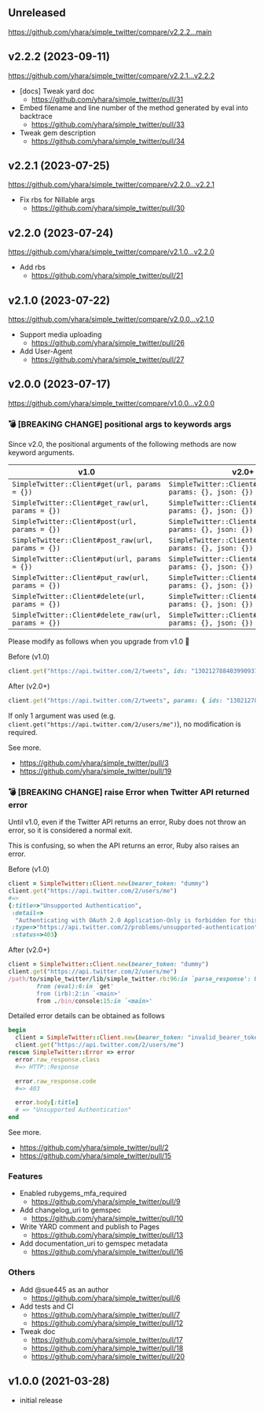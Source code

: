 ## Unreleased
https://github.com/yhara/simple_twitter/compare/v2.2.2...main

## v2.2.2 (2023-09-11)
https://github.com/yhara/simple_twitter/compare/v2.2.1...v2.2.2

* [docs] Tweak yard doc
  * https://github.com/yhara/simple_twitter/pull/31
* Embed filename and line number of the method generated by eval into backtrace
  * https://github.com/yhara/simple_twitter/pull/33
* Tweak gem description
  * https://github.com/yhara/simple_twitter/pull/34

## v2.2.1 (2023-07-25)
https://github.com/yhara/simple_twitter/compare/v2.2.0...v2.2.1

* Fix rbs for Nillable args
  * https://github.com/yhara/simple_twitter/pull/30

## v2.2.0 (2023-07-24)
https://github.com/yhara/simple_twitter/compare/v2.1.0...v2.2.0

* Add rbs
  * https://github.com/yhara/simple_twitter/pull/21

## v2.1.0 (2023-07-22)
https://github.com/yhara/simple_twitter/compare/v2.0.0...v2.1.0

* Support media uploading
  * https://github.com/yhara/simple_twitter/pull/26
* Add User-Agent
  * https://github.com/yhara/simple_twitter/pull/27

## v2.0.0 (2023-07-17)
https://github.com/yhara/simple_twitter/compare/v1.0.0...v2.0.0

### :bomb: [BREAKING CHANGE] positional args to keywords args
Since v2.0, the positional arguments of the following methods are now keyword arguments.

| v1.0                                                 | v2.0+                                                         |
| ---------------------------------------------------- | ------------------------------------------------------------- |
| `SimpleTwitter::Client#get(url, params = {})`        | `SimpleTwitter::Client#get(url, params: {}, json: {})`        |
| `SimpleTwitter::Client#get_raw(url, params = {})`    | `SimpleTwitter::Client#get_raw(url, params: {}, json: {})`    |
| `SimpleTwitter::Client#post(url, params = {})`       | `SimpleTwitter::Client#post(url, params: {}, json: {})`       |
| `SimpleTwitter::Client#post_raw(url, params = {})`   | `SimpleTwitter::Client#post_raw(url, params: {}, json: {})`   |
| `SimpleTwitter::Client#put(url, params = {})`        | `SimpleTwitter::Client#put(url, params: {}, json: {})`        |
| `SimpleTwitter::Client#put_raw(url, params = {})`    | `SimpleTwitter::Client#put_raw(url, params: {}, json: {})`    |
| `SimpleTwitter::Client#delete(url, params = {})`     | `SimpleTwitter::Client#delete(url, params: {}, json: {})`     |
| `SimpleTwitter::Client#delete_raw(url, params = {})` | `SimpleTwitter::Client#delete_raw(url, params: {}, json: {})` |

Please modify as follows when you upgrade from v1.0 :pray:

Before (v1.0)

```ruby
client.get("https://api.twitter.com/2/tweets", ids: "1302127884039909376,1369885448319889409")
```

After (v2.0+)

```ruby
client.get("https://api.twitter.com/2/tweets", params: { ids: "1302127884039909376,1369885448319889409" })
```

If only 1 argument was used (e.g. `client.get("https://api.twitter.com/2/users/me")`), no modification is required.

See more. 

* https://github.com/yhara/simple_twitter/pull/3
* https://github.com/yhara/simple_twitter/pull/19

### :bomb: [BREAKING CHANGE] raise Error when Twitter API returned error
Until v1.0, even if the Twitter API returns an error, Ruby does not throw an error, so it is considered a normal exit.

This is confusing, so when the API returns an error, Ruby also raises an error.

Before (v1.0)

```ruby
client = SimpleTwitter::Client.new(bearer_token: "dummy")
client.get("https://api.twitter.com/2/users/me")
#=> 
{:title=>"Unsupported Authentication",
 :detail=>
  "Authenticating with OAuth 2.0 Application-Only is forbidden for this endpoint.  Supported authentication types are [OAuth 1.0a User Context, OAuth 2.0 User Context].",
 :type=>"https://api.twitter.com/2/problems/unsupported-authentication",
 :status=>403}
```

After (v2.0+)

```ruby
client = SimpleTwitter::Client.new(bearer_token: "dummy")
client.get("https://api.twitter.com/2/users/me")
/path/to/simple_twitter/lib/simple_twitter.rb:96:in `parse_response': Unsupported Authentication (status 403) (SimpleTwitter::ClientError)
        from (eval):6:in `get'
        from (irb):2:in `<main>'
        from ./bin/console:15:in `<main>'
```

Detailed error details can be obtained as follows

```ruby
begin
  client = SimpleTwitter::Client.new(bearer_token: "invalid_bearer_token")
  client.get("https://api.twitter.com/2/users/me")
rescue SimpleTwitter::Error => error
  error.raw_response.class
  #=> HTTP::Response

  error.raw_response.code
  #=> 403

  error.body[:title]
  # => "Unsupported Authentication"
end
```

See more. 

* https://github.com/yhara/simple_twitter/pull/2
* https://github.com/yhara/simple_twitter/pull/15

### Features
- Enabled rubygems_mfa_required
  - https://github.com/yhara/simple_twitter/pull/9
- Add changelog_uri to gemspec
  - https://github.com/yhara/simple_twitter/pull/10
- Write YARD comment and publish to Pages
  - https://github.com/yhara/simple_twitter/pull/13
- Add documentation_uri to gemspec metadata
  - https://github.com/yhara/simple_twitter/pull/16

### Others
- Add @sue445 as an author
  - https://github.com/yhara/simple_twitter/pull/6
- Add tests and CI
  - https://github.com/yhara/simple_twitter/pull/7
  - https://github.com/yhara/simple_twitter/pull/12
- Tweak doc
  - https://github.com/yhara/simple_twitter/pull/17
  - https://github.com/yhara/simple_twitter/pull/18
  - https://github.com/yhara/simple_twitter/pull/20

## v1.0.0 (2021-03-28)

- initial release

